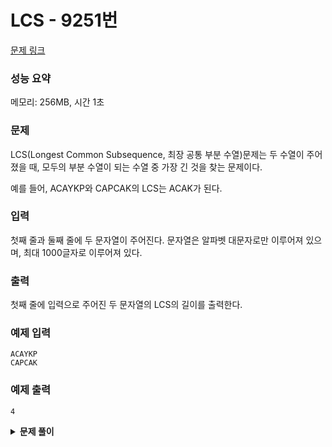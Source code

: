 # LCS - 9251번

[문제 링크](https://www.acmicpc.net/problem/9251)

### 성능 요약

메모리: 256MB, 시간 1초

### 문제

LCS(Longest Common Subsequence, 최장 공통 부분 수열)문제는 두 수열이 주어졌을 때, 모두의 부분 수열이 되는 수열 중 가장 긴 것을 찾는 문제이다.

예를 들어, ACAYKP와 CAPCAK의 LCS는 ACAK가 된다.

### 입력

첫째 줄과 둘째 줄에 두 문자열이 주어진다. 문자열은 알파벳 대문자로만 이루어져 있으며, 최대 1000글자로 이루어져 있다.

### 출력

첫째 줄에 입력으로 주어진 두 문자열의 LCS의 길이를 출력한다.

### 예제 입력

```
ACAYKP
CAPCAK
```

### 예제 출력

```
4
```

<details><summary><b>문제 풀이</b></summary>
<div markdown="1">

LCS 알고리즘 그대로인 문제였다.

LCS 2차원 배열을 첫번째 문자열 + 1, 두번째 문자열 + 1의 길이로 생성하고, 0으로 채워준다.

```js
const LCS = Array.from(Array(n + 1), () => Array(m + 1).fill(0));
```

반복문을 돌면서 한쪽 문자열을 기준으로 다른 문자열을 탐색한다.

```js
// 첫번째 문자열의 한 문자가 두번째 문자열에 존재하지 않는다면
LCS[i][j] = Math.max(LCS[i - 1][j], LCS[i][j - 1]);

//첫번째 문자열의 한 문자가 두번째 문자열에 존재한다면
if (curChar === compareChar) LCS[i][j] = LCS[i - 1][j - 1] + 1;
```

### 코드

```js
const input = require("fs")
  .readFileSync("./input.txt")
  .toString()
  .trim()
  .split("\n");

function Solution(input) {
  const chars = input.map((str) => str.split(""));
  const n = chars[0].length;
  const m = chars[1].length;

  const LCS = Array.from(Array(n + 1), () => Array(m + 1).fill(0));

  for (let i = 1; i < n + 1; i++) {
    const curChar = chars[0][i - 1];

    for (let j = 1; j < m + 1; j++) {
      const compareChar = chars[1][j - 1];
      LCS[i][j] = Math.max(LCS[i - 1][j], LCS[i][j - 1]);

      if (curChar === compareChar) LCS[i][j] = LCS[i - 1][j - 1] + 1;
    }
  }

  console.log(LCS[n][m]);
}

Solution(input);
```

</div>
</details>
